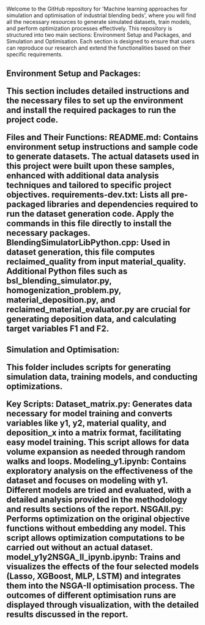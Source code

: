 Welcome to the GitHub repository for 'Machine learning approaches for simulation and optimisation of industrial blending beds', where you will find all the necessary resources to generate simulated datasets, train models, and perform optimization processes effectively. This repository is structured into two main sections: Environment Setup and Packages, and Simulation and Optimisation. Each section is designed to ensure that users can reproduce our research and extend the functionalities based on their specific requirements.

<h2>Environment Setup and Packages:

This section includes detailed instructions and the necessary files to set up the environment and install the required packages to run the project code.

Files and Their Functions:
README.md: Contains environment setup instructions and sample code to generate datasets. The actual datasets used in this project were built upon these samples, enhanced with additional data analysis techniques and tailored to specific project objectives.
requirements-dev.txt: Lists all pre-packaged libraries and dependencies required to run the dataset generation code. Apply the commands in this file directly to install the necessary packages.
BlendingSimulatorLibPython.cpp: Used in dataset generation, this file computes reclaimed_quality from input material_quality.
Additional Python files such as bsl_blending_simulator.py, homogenization_problem.py, material_deposition.py, and reclaimed_material_evaluator.py are crucial for generating deposition data, and calculating target variables F1 and F2.

<h2>Simulation and Optimisation:

This folder includes scripts for generating simulation data, training models, and conducting optimizations.

Key Scripts:
Dataset_matrix.py: Generates data necessary for model training and converts variables like y1, y2, material quality, and deposition_x into a matrix format, facilitating easy model training. This script allows for data volume expansion as needed through random walks and loops.
Modeling_y1.ipynb: Contains exploratory analysis on the effectiveness of the dataset and focuses on modeling with y1. Different models are tried and evaluated, with a detailed analysis provided in the methodology and results sections of the report.
NSGAII.py: Performs optimization on the original objective functions without embedding any model. This script allows optimization computations to be carried out without an actual dataset.
model_y1y2NSGA_II_ipynb.ipynb: Trains and visualizes the effects of the four selected models (Lasso, XGBoost, MLP, LSTM) and integrates them into the NSGA-II optimisation process. The outcomes of different optimisation runs are displayed through visualization, with the detailed results discussed in the report.
